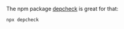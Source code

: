 [tags]: # '["npm", "dependencies", "javascript", "package.json"]'
[title]: # 'NPM: Check unused dependencies'

The npm package [depcheck](https://www.npmjs.com/package/depcheck) is great for that:

```bash
npx depcheck
```
